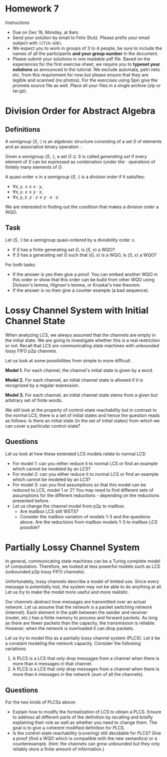 # Homework 7

_Instructions_
* Due on Dec 16, Monday, at 8am.
* Send your solution by email to Felix Stutz. Please prefix your email subject with `[CT19-SUB]`.
* We expect you to work in groups of 3 to 4 people, be sure to include the names of all the participants **and your group number** in the document.
* Please submit your solutions in one readable pdf file. Based on the experiences for the first exercise sheet, we require you to **typeset your solutions** as announced in the tutorial.
  We exclude automata, petri nets etc. from this requirement for now but please ensure that they are legible and scanned (no photos).
  For the exercises using Spin give the promela source file as well. Place all your files in a single archive (zip or tar.gz).


# Division Order for Abstract Algebra

## Definitions

A _semigroup_ $(S,⋅)$ is an algebraic structure consisting of a set $S$ of elements and an associative binary operation $⋅$.

Given a semigroup $(S,⋅)$, a set $G ⊆ S$ is called _generating set_ if every element of $S$ can be expressed as combination (under the $⋅$ operation) of finitely many elements of $G$.

A quasi-order $≤$ in a semigroup $(S,⋅)$ is a _division order_ if it satisfies:
* $∀ x, y.\ x ≤ x⋅y$,
* $∀ x, y.\ x ≤ y⋅x$,
* $∀ x, y, z.\ y⋅z ≤ y⋅x⋅z$.

We are interested in finding out the condition that makes a division order a WQO.

## Task
Let $(S,⋅)$ be a semigroup quasi-ordered by a divisibility order $≤$.
- If $S$ has a finite generating set $G$, is $(S,≤)$ a WQO?
- If $S$ has a generating set $G$ such that $(G,≤)$ is a WQO, is $(S,≤)$ a WQO?

For both tasks:
- If the answer is yes then give a proof. You can embed another WQO in this order or show that this order can be build from other WQO using Dickson's lemma, Higman's lemma, or Kruskal's tree theorem.
- If the answer is no then give a counter example (a bad sequence).


# Lossy Channel System with Initial Channel State

When analyzing LCS, we always assumed that the channels are empty in the initial state.
We are going to investigate whether this is a real restriction or not.
Recall that LCS are communicating state machines with unbounded lossy FIFO p2p channels.

Let us look at some possibilities from simple to more difficult.

__Model 1.__
For each channel, the channel's initial state is given by a word.

__Model 2.__
For each channel, an initial channel state is allowed if it is recognized by a regular expression.

__Model 3.__
For each channel, an initial channel state stems from a given but arbitrary set of finite words.

We still look at the property of control-state reachability but in contrast to the normal LCS, 
there is a set of initial states and hence the question reads as follows:
Is there an initial state (in the set of initial states) from which we can cover a particular control-state?

## Questions
Let us look at how these extended LCS models relate to normal LCS:
- For model 1: can you either reduce it to normal LCS or find an example which cannot be modeled by an LCS?
- For model 2: can you either reduce it to normal LCS or find an example which cannot be modeled by an LCS?
- For model 3: can you find assumptions so that this model can be reduced to LCS, model 1 or 2? 
		You may need to find different sets of assumptions for the different reductions - depending on the reductions presented before.
- Let us change the channel model from p2p to mailbox.
  * Are mailbox LCS still WSTS?
  * Consider the mailbox variation of models 1-3 and the questions above.
    Are the reductions from mailbox models 1-3 to mailbox LCS possible?
  

# Partially Lossy Channel System

In general, communicating state machines can be a Turing complete model of computation.
Therefore, we looked at less powerful models such as LCS (unbounded p2p lossy FIFO channels).

Unfortunately, lossy channels describe a model of limited use.
Since every message is potentially lost, the system may not be able to do anything at all.
Let us try to make the model more useful and more realistic.

Our channels abstract how messages are transmitted over an actual network.
Let us assume that the network is a packet switching network (internet).
Each element in the path between the sender and receiver (router, etc.) has a finite memory to process and forward packets.
As long as there are fewer packets than the capacity, the transmission is reliable.
However, when the network is overloaded it can drop packets.

Let us try to model this as a partially lossy channel system (PLCS).
Let $k$ be a constant modeling the network capacity.
Consider the following variations:
1. A PLCS is a LCS that only drop messages from a channel when there is more than $k$ messages in that channel.
2. A PLCS is a LCS that only drop messages from a channel when there is more than $k$ messages in the network (sum of all the channels).

## Questions
For the two kinds of PLCSs above:
- Explain how to modify the formalization of LCS to obtain a PLCS. 
  Ensure to address all different parts of the definition by recalling and briefly explaining their role as well as whether you need to change them.
  The goal is to give a coherent modified definition for PLCS.
- Is the control-state reachability (covering) still decidable for PLCS?
  Give a proof (find a WQO which is compatible with the new semantics) or a counterexample.
  (hint: the channels can grow unbounded but they only reliably store a finite amount of information.)
